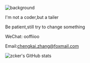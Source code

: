 ![background](./mountain.jpg)

I'm not a coder,but a tailer

Be patient,still try to change something

WeChat: ooffiioo

Email:chengkai.zhang@foxmail.com


![zcker's GitHub stats](https://github-readme-stats.vercel.app/api?username=zcker&show_icons=true&theme=flag-india&show_icons=true)

